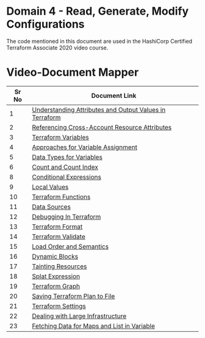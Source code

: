 # Domain 4 - Read, Generate, Modify Configurations

The code mentioned in this document are used in the HashiCorp Certified Terraform Associate 2020 video course.


# Video-Document Mapper

| Sr No | Document Link |
| ------ | ------ |
| 1 | [Understanding Attributes and Output Values in Terraform][PlDa] |
| 2 | [Referencing Cross-Account Resource Attributes][PlDb] |
| 3 | [Terraform Variables][PlDc] |
| 4 | [Approaches for Variable Assignment][PlDd] |
| 5 | [Data Types for Variables][PlDe] |
| 6 | [Count and Count Index][PlDf] |
| 8 | [Conditional Expressions][PlDg] |
| 9 | [Local Values][PlDh] |
| 10 | [Terraform Functions][PlDi] |
| 11 | [Data Sources][PlDj] |
| 12 | [Debugging In Terraform][PlDk] |
| 13 | [Terraform Format][PlDl] |
| 14 | [Terraform Validate][PlDm] |
| 15 | [Load Order and Semantics][PlDn] |
| 16 | [Dynamic Blocks][PlDo] |
| 17 | [Tainting Resources][PlDp] |
| 18 | [Splat Expression][PlDq] |
| 19 | [Terraform Graph][PlDr] |
| 20 | [Saving Terraform Plan to File][PlDs] |
| 21 | [Terraform Settings][PlDt] |
| 22 | [Dealing with Large Infrastructure][PlDu] |
| 23 | [Fetching Data for Maps and List in Variable][PlDv] |

   [PlDa]: <https://github.com/zealvora/terraform-beginner-to-advanced-resource/blob/master/Section%202%20-%20Read%2C%20Generate%2C%20Modify%20Congiruations/attributes.tf>
   [PlDb]: <https://github.com/zealvora/terraform-beginner-to-advanced-resource/blob/master/Section%202%20-%20Read%2C%20Generate%2C%20Modify%20Congiruations/reference.tf>
   [PlDc]: <https://github.com/zealvora/terraform-beginner-to-advanced-resource/blob/master/Section%202%20-%20Read%2C%20Generate%2C%20Modify%20Congiruations/terraform-variables.md>
   [PlDd]: <https://github.com/zealvora/terraform-beginner-to-advanced-resource/blob/master/Section%202%20-%20Read%2C%20Generate%2C%20Modify%20Congiruations/variable-assignment.md>
   [PlDe]: <https://github.com/zealvora/terraform-beginner-to-advanced-resource/blob/master/Section%202%20-%20Read%2C%20Generate%2C%20Modify%20Congiruations/data-types.md>
   [PlDf]: <https://github.com/zealvora/terraform-beginner-to-advanced-resource/blob/master/Section%202%20-%20Read%2C%20Generate%2C%20Modify%20Congiruations/counte-parameter.md>
   [PlDg]: <https://github.com/zealvora/terraform-beginner-to-advanced-resource/blob/master/Section%202%20-%20Read%2C%20Generate%2C%20Modify%20Congiruations/conditional.md>
    [PlDh]: <https://github.com/zealvora/terraform-beginner-to-advanced-resource/blob/master/Section%202%20-%20Read%2C%20Generate%2C%20Modify%20Congiruations/local-values.md>
[PlDi]: <https://github.com/zealvora/terraform-beginner-to-advanced-resource/blob/master/Section%202%20-%20Read%2C%20Generate%2C%20Modify%20Congiruations/functions.md>
[PlDj]: <https://github.com/zealvora/terraform-beginner-to-advanced-resource/blob/master/Section%202%20-%20Read%2C%20Generate%2C%20Modify%20Congiruations/data-sources.md>
[PlDk]: <https://github.com/zealvora/terraform-beginner-to-advanced-resource/blob/master/Section%202%20-%20Read%2C%20Generate%2C%20Modify%20Congiruations/debugging.md>
[PlDl]: <https://github.com/zealvora/terraform-beginner-to-advanced-resource/blob/master/Section%202%20-%20Read%2C%20Generate%2C%20Modify%20Congiruations/terraform-format.md>
[PlDm]: <https://github.com/zealvora/terraform-beginner-to-advanced-resource/blob/master/Section%202%20-%20Read,%20Generate,%20Modify%20Congiruations/terraform-validate.md>
[PlDo]: <https://github.com/zealvora/terraform-beginner-to-advanced-resource/blob/master/Section%202%20-%20Read%2C%20Generate%2C%20Modify%20Congiruations/dynamic-block.md>
[PlDn]: <https://github.com/zealvora/terraform-beginner-to-advanced-resource/blob/master/Section%202%20-%20Read%2C%20Generate%2C%20Modify%20Congiruations/load-order.md>
[PlDp]: <https://github.com/zealvora/terraform-beginner-to-advanced-resource/blob/master/Section%202%20-%20Read%2C%20Generate%2C%20Modify%20Congiruations/taint.md>
[PlDq]: <https://github.com/zealvora/terraform-beginner-to-advanced-resource/blob/master/Section%202%20-%20Read%2C%20Generate%2C%20Modify%20Congiruations/splat-expression.md>
[PlDr]: <https://github.com/zealvora/terraform-beginner-to-advanced-resource/blob/master/Section%202%20-%20Read%2C%20Generate%2C%20Modify%20Congiruations/graph.md>
[PlDs]: <https://github.com/zealvora/terraform-beginner-to-advanced-resource/blob/master/Section%202%20-%20Read%2C%20Generate%2C%20Modify%20Congiruations/plan-to-file.md>
[PlDt]: <https://github.com/zealvora/terraform-beginner-to-advanced-resource/blob/master/Section%202%20-%20Read%2C%20Generate%2C%20Modify%20Congiruations/settings.md>
[PlDu]: <https://github.com/zealvora/terraform-beginner-to-advanced-resource/blob/master/Section%202%20-%20Read%2C%20Generate%2C%20Modify%20Congiruations/large-infra.md>
[PlDv]: <https://github.com/zealvora/terraform-beginner-to-advanced-resource/blob/master/Section%202%20-%20Read%2C%20Generate%2C%20Modify%20Congiruations/fetch-values-variables.tf>
